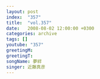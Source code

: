 ```yaml
---
layout: post
index:  "357"
title:  "vol.357"
date:   2008-08-02 12:00:00 +0300
categories: archive
tags: []
youtube: "357"
greetingM: 
greetingT: 
songName: 夢絆
singer: 近藤真彦
---
```

